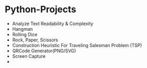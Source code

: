 # Python-Projects

  - Analyze Text Readability & Complexity
  - Hangman
  - Rolling Dice
  - Rock, Paper, Scissors
  - Construction Heuristic For Traveling Salesman Problem (TSP)
  - QRCode Generator(PNG/SVG)
  - Screen Capture
  - 
